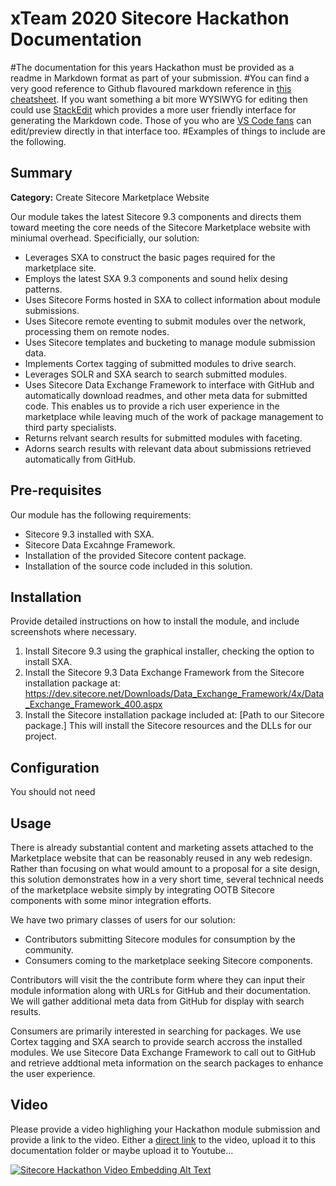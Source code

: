 # xTeam 2020 Sitecore Hackathon Documentation

#The documentation for this years Hackathon must be provided as a readme in Markdown format as part of your submission. 
#You can find a very good reference to Github flavoured markdown reference in [this cheatsheet](https://github.com/adam-p/markdown-here/wiki/Markdown-Cheatsheet). If you want something a bit more WYSIWYG for editing then could use [StackEdit](https://stackedit.io/app) which provides a more user friendly interface for generating the Markdown code. Those of you who are [VS Code fans](https://code.visualstudio.com/docs/languages/markdown#_markdown-preview) can edit/preview directly in that interface too.
#Examples of things to include are the following.

## Summary

**Category:** Create Sitecore Marketplace Website

Our module takes the latest Sitecore 9.3 components and directs them toward meeting the 
core needs of the Sitecore Marketplace website with miniumal overhead. Specificially,
our solution:

- Leverages SXA to construct the basic pages required for the marketplace site.
- Employs the latest SXA 9.3 components and sound helix desing patterns.
- Uses Sitecore Forms hosted in SXA to collect information about module submissions.
- Uses Sitecore remote eventing to submit modules over the network, processing them
  on remote nodes.
- Uses Sitecore templates and bucketing to manage module submission data.
- Implements Cortex tagging of submitted modules to drive search.
- Leverages SOLR and SXA search to search submitted modules.
- Uses Sitecore Data Exchange Framework to interface with GitHub and automatically
  download readmes, and other meta data for submitted code. This enables us to provide 
  a rich user experience in the marketplace while leaving much of the work of package 
  management to third party specialists.
- Returns relvant search results for submitted modules with faceting.
- Adorns search results with relevant data about submissions retrieved automatically
  from GitHub.

## Pre-requisites

Our module has the following requirements:
- Sitecore 9.3 installed with SXA.
- Sitecore Data Excahnge Framework.
- Installation of the provided Sitecore content package.
- Installation of the source code included in this solution.

## Installation

Provide detailed instructions on how to install the module, and include screenshots where necessary.

1. Install Sitecore 9.3 using the graphical installer, checking the option to install SXA.
2. Install the Sitecore 9.3 Data Exchange Framework from the Sitecore installation package at:
    https://dev.sitecore.net/Downloads/Data_Exchange_Framework/4x/Data_Exchange_Framework_400.aspx
3. Install the Sitecore installation package included at:
    [Path to our Sitecore package.]
    This will install the Sitecore resources and the DLLs for our project.

## Configuration

You should not need 

## Usage

There is already substantial content and marketing assets attached to the Marketplace website that can
be reasonably reused in any web redesign. Rather than focusing on what would amount to a proposal for a 
site design, this solution demonstrates how in a very short time, several technical needs of the marketplace
website simply by integrating OOTB Sitecore components with some minor integration efforts.

We have two primary classes of users for our solution:
- Contributors submitting Sitecore modules for consumption by the community.
- Consumers coming to the marketplace seeking Sitecore components.

Contributors will visit the the contribute form where they can input their module information along with 
URLs for GitHub and their documentation. We will gather additional meta data from GitHub for display with
search results.

Consumers are primarily interested in searching for packages. We use Cortex tagging and SXA search to
provide search accross the installed modules. We use Sitecore Data Exchange Framework to call out to 
GitHub and retrieve addtional meta information on the search packages to enhance the user experience.

## Video

Please provide a video highlighing your Hackathon module submission and provide a link to the video. Either a [direct link](https://www.youtube.com/watch?v=EpNhxW4pNKk) to the video, upload it to this documentation folder or maybe upload it to Youtube...

[![Sitecore Hackathon Video Embedding Alt Text](https://img.youtube.com/vi/EpNhxW4pNKk/0.jpg)](https://www.youtube.com/watch?v=EpNhxW4pNKk)
